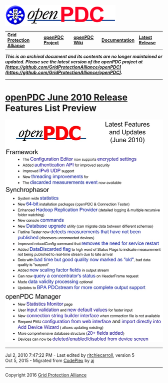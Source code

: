 [![The Open Source Phasor Data Concentrator](openPDC_Logo.png)](openPDC_Home.md "The Open Source Phasor Data Concentrator")

|   |   |   |   |   |
|---|---|---|---|---|
| **[Grid Protection Alliance](http://www.gridprotectionalliance.org "Grid Protection Alliance Home Page")** | **[openPDC Project](https://github.com/GridProtectionAlliance/openPDC "openPDC Project on GitHub")** | **[openPDC Wiki](openPDC_Home.md "openPDC Wiki Home Page")** | **[Documentation](openPDC_Documentation_Home.md "openPDC Documentation Home Page")** | **[Latest Release](https://github.com/GridProtectionAlliance/openPDC/releases "openPDC Releases Home Page")** |

***This is an archival document and its contents are no longer maintained or updated. Please see the latest version of the openPDC project at [https://github.com/GridProtectionAlliance/openPDC](https://github.com/GridProtectionAlliance/openPDC).***

---

# [openPDC June 2010 Release](openPDC_v1.1_Release_Jun2010.md) Features List Preview

![Feature List](archives/openPDC_v1.1_Latest_features.jpg "Feature List")

---

Jul 2, 2010 7:47:22 PM - Last edited by [ritchiecarroll](https://github.com/ritchiecarroll), version 5  
Oct 5, 2015 - Migrated from [CodePlex](http://openpdc.codeplex.com/wikipage?title=June1.1FeatureList) by [aj](https://github.com/ajstadlin)

---

Copyright 2016 [Grid Protection Alliance](http://www.gridprotectionalliance.org)
